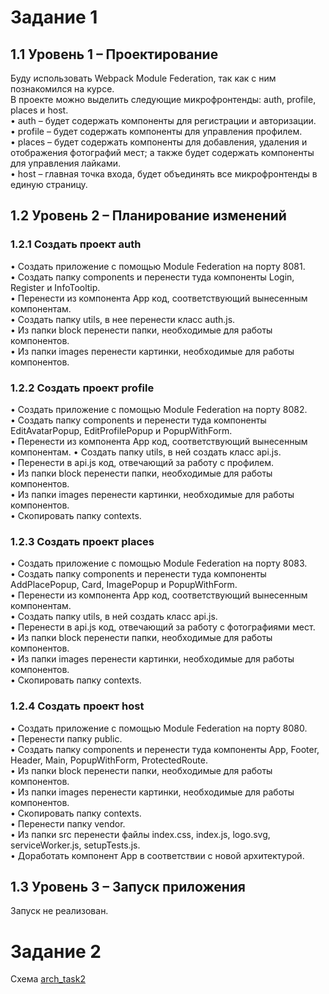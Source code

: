 #	Задание 1  
## 1.1	Уровень 1 – Проектирование
Буду использовать Webpack Module Federation, так как с ним познакомился на курсе.  
В проекте можно выделить следующие микрофронтенды: auth, profile, places и host.  
•	auth – будет содержать компоненты для регистрации и авторизации.  
•	profile – будет содержать компоненты для управления профилем.  
•	places – будет содержать компоненты для добавления, удаления и отображения фотографий мест; а также будет содержать компоненты для управления лайками.  
•	host – главная точка входа, будет объединять все микрофронтенды в единую страницу.  
## 1.2	Уровень 2 – Планирование изменений
### 1.2.1	Создать проект auth
•	Создать приложение с помощью Module Federation на порту 8081.  
•	Создать папку components и перенести туда компоненты Login, Register и InfoTooltip.  
•	Перенести из компонента App код, соответствующий вынесенным компонентам.  
•	Создать папку utils, в нее перенести класс auth.js.  
•	Из папки block перенести папки, необходимые для работы компонентов.  
•	Из папки images перенести картинки, необходимые для работы компонентов.  
### 1.2.2	Создать проект profile
•	Создать приложение с помощью Module Federation на порту 8082.  
•	Создать папку components и перенести туда компоненты EditAvatarPopup, EditProfilePopup и PopupWithForm.  
•	Перенести из компонента App код, соответствующий вынесенным компонентам.
•	Создать папку utils, в ней создать класс api.js.  
•	Перенести в api.js код, отвечающий за работу с профилем.  
•	Из папки block перенести папки, необходимые для работы компонентов.  
•	Из папки images перенести картинки, необходимые для работы компонентов.  
•	Скопировать папку contexts.  
### 1.2.3	Создать проект places
•	Создать приложение с помощью Module Federation на порту 8083.  
•	Создать папку components и перенести туда компоненты AddPlacePopup, Card, ImagePopup и PopupWithForm.  
•	Перенести из компонента App код, соответствующий вынесенным компонентам.  
•	Создать папку utils, в ней создать класс api.js.  
•	Перенести в api.js код, отвечающий за работу с фотографиями мест.  
•	Из папки block перенести папки, необходимые для работы компонентов.  
•	Из папки images перенести картинки, необходимые для работы компонентов.  
•	Скопировать папку contexts.  
### 1.2.4	Создать проект host
•	Создать приложение с помощью Module Federation на порту 8080.  
•	Перенести папку public.  
•	Создать папку components и перенести туда компоненты App, Footer, Header, Main, PopupWithForm, ProtectedRoute.  
•	Из папки block перенести папки, необходимые для работы компонентов.  
•	Из папки images перенести картинки, необходимые для работы компонентов.  
•	Скопировать папку contexts.  
•	Перенести папку vendor.  
•	Из папки src перенести файлы index.css, index.js, logo.svg, serviceWorker.js, setupTests.js.  
•	Доработать компонент App в соответствии с новой архитектурой.  
## 1.3	Уровень 3 – Запуск приложения
Запуск не реализован.

# Задание 2
Схема [arch_task2](doc/arch_task2.drawio)  